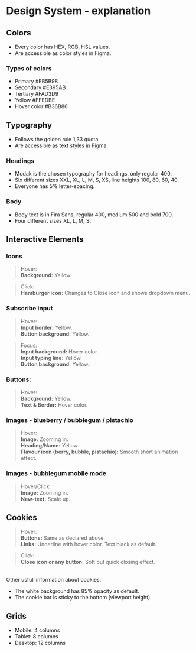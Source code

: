 # Design System - explanation

## Colors

- Every color has HEX, RGB, HSL values.
- Are accessible as color styles in Figma.

### Types of colors

- Primary #EB5B98
- Secondary #E395AB
- Tertiary #FAD3D9
- Yellow #FFEDBE
- Hover color #B36B86

## Typography

- Follows the golden rule 1,33 quota.
- Are accessible as text styles in Figma.

### Headings

- Modak is the chosen typography for headings, only regular 400.
- Six different sizes XXL, XL, L, M, S, XS, line heights 100, 80, 60, 40.
- Everyone has 5% letter-spacing.

### Body

- Body text is in Fira Sans, regular 400, medium 500 and bold 700. 
- Four different sizes XL, L, M, S.

## Interactive Elements

### Icons

> Hover:
<br>**Background:** Yellow. 

> Click: 
<br>**Hamburger icon:** Changes to Close icon and shows dropdown menu.
 

### Subscribe input

> Hover:
<br>**Input border:** Yellow.
<br>**Button background:** Yellow.

> Focus: 
<br>**Input background:** Hover color.
<br>**Input typing line:** Yellow.
<br>**Button background:** Yellow.

### Buttons:

> Hover:
<br>**Background:** Yellow.
<br>**Text & Border:** Hover color.

### Images - blueberry / bubblegum / pistachio

> Hover: 
<br>**Image:** Zooming in. 
<br>**Heading/Name:** Yellow.
<br>**Flavour icon (berry, bubble, pistachio):** Smooth short animation effect.

### Images - bubblegum mobile mode

> Hover/Click: 
<br>**Image:** Zooming in.
<br>**New-text:** Scale up.

## Cookies
 > Hover: 
 <br>**Buttons:** Same as declared above.
 <br>**Links:** Underline with hover color. Text black as default.

> Click: 
 <br>**Close icon or any button:** Soft but quick closing effect. 
 
 <br> Other usfull information about cookies: 
- The white background has 85% opacity as default. 
- The cookie bar is sticky to the bottom (viewport height). 


## Grids

- Mobile: 4 columns
- Tablet: 8 columns
- Desktop: 12 columns



